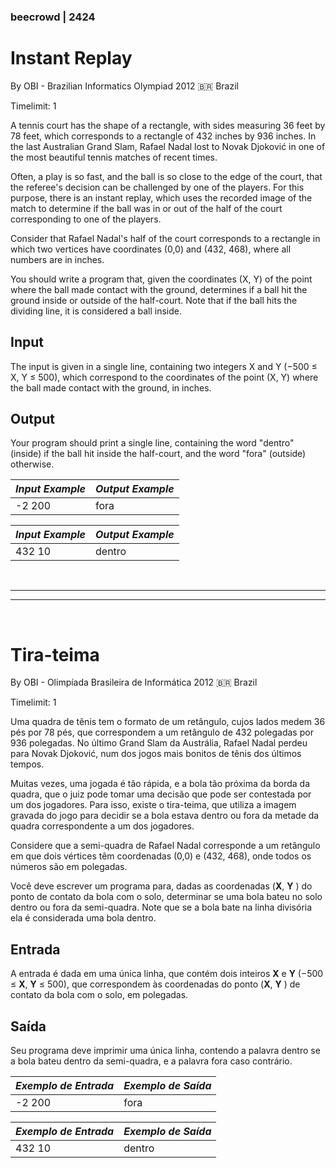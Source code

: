 
### beecrowd | 2424

# Instant Replay

By OBI - Brazilian Informatics Olympiad 2012 :brazil: Brazil

Timelimit: 1

A tennis court has the shape of a rectangle, with sides measuring 36 feet by 78 feet, which corresponds to a rectangle of 432 inches by 936 inches. In the last Australian Grand Slam, Rafael Nadal lost to Novak Djoković in one of the most beautiful tennis matches of recent times.

Often, a play is so fast, and the ball is so close to the edge of the court, that the referee's decision can be challenged by one of the players. For this purpose, there is an instant replay, which uses the recorded image of the match to determine if the ball was in or out of the half of the court corresponding to one of the players.

Consider that Rafael Nadal's half of the court corresponds to a rectangle in which two vertices have coordinates (0,0) and (432, 468), where all numbers are in inches.

You should write a program that, given the coordinates (X, Y) of the point where the ball made contact with the ground, determines if a ball hit the ground inside or outside of the half-court. Note that if the ball hits the dividing line, it is considered a ball inside.

## Input

The input is given in a single line, containing two integers X and Y (−500 ≤ X, Y ≤ 500), which correspond to the coordinates of the point (X, Y) where the ball made contact with the ground, in inches.

## Output

Your program should print a single line, containing the word "dentro" (inside) if the ball hit inside the half-court, and the word "fora" (outside) otherwise.

| _Input Example_ | _Output Example_ |
| :-------------- | :--------------- |
| -2 200          | fora             |

| _Input Example_ | _Output Example_ |
| :-------------- | :--------------- |
| 432 10          | dentro           |

<br/>

---
---

<br/>

# Tira-teima

By OBI - Olimpíada Brasileira de Informática 2012 :brazil: Brazil

Timelimit: 1

Uma quadra de tênis tem o formato de um retângulo, cujos lados medem 36 pés por 78 pés, que correspondem a um retângulo de 432 polegadas por 936 polegadas. No último Grand Slam da Austrália, Rafael Nadal perdeu para Novak Djoković, num dos jogos mais bonitos de tênis dos últimos tempos.

Muitas vezes, uma jogada é tão rápida, e a bola tão próxima da borda da quadra, que o juiz pode tomar uma decisão que pode ser contestada por um dos jogadores. Para isso, existe o tira-teima, que utiliza a imagem gravada do jogo para decidir se a bola estava dentro ou fora da metade da quadra correspondente a um dos jogadores.

Considere que a semi-quadra de Rafael Nadal corresponde a um retângulo em que dois vértices têm coordenadas (0,0) e (432, 468), onde todos os números são em polegadas.

Você deve escrever um programa para, dadas as coordenadas (**X**, **Y** ) do ponto de contato da bola com o solo, determinar se uma bola bateu no solo dentro ou fora da semi-quadra. Note que se a bola bate na linha divisória ela é considerada uma bola dentro.

## Entrada

A entrada é dada em uma única linha, que contém dois inteiros **X** e **Y** (−500 ≤ **X**, **Y** ≤ 500), que correspondem às coordenadas do ponto (**X**, **Y** ) de contato da bola com o solo, em polegadas.

## Saída

Seu programa deve imprimir uma única linha, contendo a palavra dentro se a bola bateu dentro da semi-quadra, e a palavra fora caso contrário.

| _Exemplo de Entrada_ | _Exemplo de Saída_    |
| :------------------- | :-------------------- |
| -2 200               | fora                  |

| _Exemplo de Entrada_ | _Exemplo de Saída_    |
| :------------------- | :-------------------- |
| 432 10               | dentro                |
